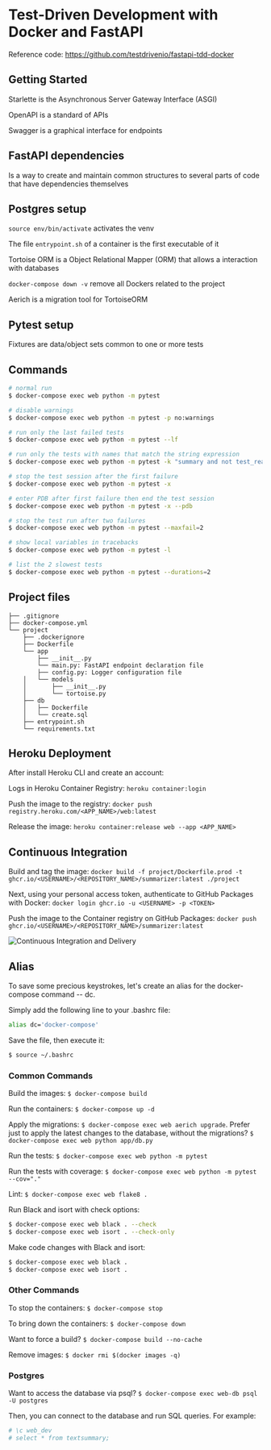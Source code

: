 # Test-Driven Development with Docker and FastAPI

Reference code: https://github.com/testdrivenio/fastapi-tdd-docker

## Getting Started
Starlette is the Asynchronous Server Gateway Interface (ASGI)

OpenAPI is a standard of APIs

Swagger is a graphical interface for endpoints

## FastAPI dependencies

Is a way to create and maintain common structures to several parts of code that have dependencies themselves

## Postgres setup

`source env/bin/activate` activates the venv

The file `entrypoint.sh` of a container is the first executable of it

Tortoise ORM is a Object Relational Mapper (ORM) that allows a interaction with databases

`docker-compose down -v` remove all Dockers related to the project

Aerich is a migration tool for TortoiseORM

## Pytest setup
Fixtures are data/object sets common to one or more tests

## Commands

```sh
# normal run
$ docker-compose exec web python -m pytest

# disable warnings
$ docker-compose exec web python -m pytest -p no:warnings

# run only the last failed tests
$ docker-compose exec web python -m pytest --lf

# run only the tests with names that match the string expression
$ docker-compose exec web python -m pytest -k "summary and not test_read_summary"

# stop the test session after the first failure
$ docker-compose exec web python -m pytest -x

# enter PDB after first failure then end the test session
$ docker-compose exec web python -m pytest -x --pdb

# stop the test run after two failures
$ docker-compose exec web python -m pytest --maxfail=2

# show local variables in tracebacks
$ docker-compose exec web python -m pytest -l

# list the 2 slowest tests
$ docker-compose exec web python -m pytest --durations=2
```

## Project files

```
├── .gitignore
├── docker-compose.yml
└── project
    ├── .dockerignore
    ├── Dockerfile
    └── app
        ├── __init__.py
        └── main.py: FastAPI endpoint declaration file
        ├── config.py: Logger configuration file
    │   └── models
    │       ├── __init__.py
    │       └── tortoise.py
    ├── db
    │   ├── Dockerfile
    │   └── create.sql
    ├── entrypoint.sh
    └── requirements.txt
```

## Heroku Deployment

After install Heroku CLI and create an account:

Logs in Heroku Container Registry: `heroku container:login`

Push the image to the registry: `docker push registry.heroku.com/<APP_NAME>/web:latest`

Release the image: `heroku container:release web --app <APP_NAME>`


## Continuous Integration

Build and tag the image: `docker build -f project/Dockerfile.prod -t ghcr.io/<USERNAME>/<REPOSITORY_NAME>/summarizer:latest ./project`

Next, using your personal access token, authenticate to GitHub Packages with Docker: `docker login ghcr.io -u <USERNAME> -p <TOKEN>`

Push the image to the Container registry on GitHub Packages: `docker push ghcr.io/<USERNAME>/<REPOSITORY_NAME>/summarizer:latest`

![Continuous Integration and Delivery](https://github.com/patricklda/course_1_tdd_fastapi/workflows/Continuous%20Integration%20and%20Delivery/badge.svg?branch=main)

## Alias

To save some precious keystrokes, let's create an alias for the docker-compose command -- dc.

Simply add the following line to your .bashrc file:

```bash
alias dc='docker-compose'
```

Save the file, then execute it:

```bash
$ source ~/.bashrc
```

### Common Commands

Build the images: `$ docker-compose build`

Run the containers: `$ docker-compose up -d`

Apply the migrations: `$ docker-compose exec web aerich upgrade`. Prefer just to apply the latest changes to the database, without the migrations?
`$ docker-compose exec web python app/db.py`

Run the tests: `$ docker-compose exec web python -m pytest`

Run the tests with coverage: `$ docker-compose exec web python -m pytest --cov="."`

Lint: `$ docker-compose exec web flake8 .`

Run Black and isort with check options:

```bash
$ docker-compose exec web black . --check
$ docker-compose exec web isort . --check-only
```

Make code changes with Black and isort:

```bash
$ docker-compose exec web black .
$ docker-compose exec web isort .
```

### Other Commands

To stop the containers: `$ docker-compose stop`

To bring down the containers: `$ docker-compose down`

Want to force a build? `$ docker-compose build --no-cache`

Remove images: `$ docker rmi $(docker images -q)`

### Postgres

Want to access the database via psql? `$ docker-compose exec web-db psql -U postgres`

Then, you can connect to the database and run SQL queries. For example:

```bash
# \c web_dev
# select * from textsummary;
```

